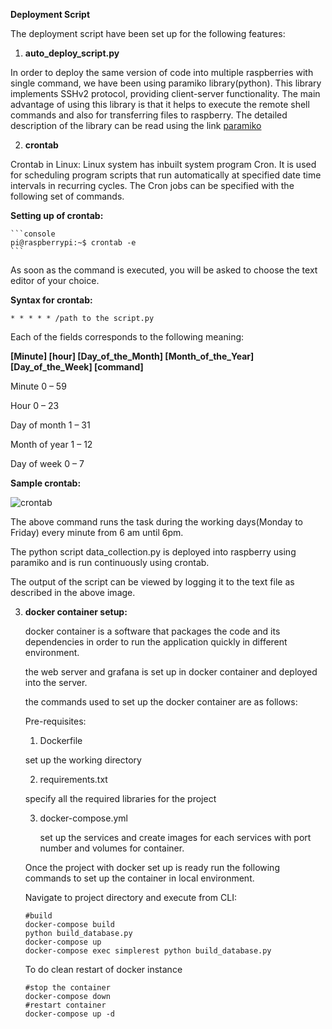 **Deployment Script**

The deployment script have been set up for the following features:

1. **auto_deploy_script.py**

In order to deploy the same version of code into multiple raspberries with single command, we have been using paramiko library(python). This library implements SSHv2 protocol, providing client-server functionality. The main advantage of using this library is that it helps to execute the remote shell commands and also for transferring files to raspberry. The detailed description of the library can be read using the link [paramiko](https://www.paramiko.org/)

2. **crontab**

Crontab in Linux:
Linux system has inbuilt system program Cron. It is used for scheduling program scripts that run automatically at specified date time intervals in recurring cycles. The Cron jobs can be specified with the following set of commands.

**Setting up of crontab:**

~~~shell
```console
pi@raspberrypi:~$ crontab -e
```
~~~

As soon as the command is executed, you will be asked to choose the text editor of your choice. 

**Syntax for crontab:**

```shell
* * * * * /path to the script.py
```

Each of the fields corresponds to the following meaning:

**[Minute] [hour] [Day_of_the_Month] [Month_of_the_Year] [Day_of_the_Week] [command]**

Minute 0 – 59

Hour 0 – 23

Day of month 1 – 31

Month of year 1 – 12

Day of week 0 – 7

**Sample crontab:**

![crontab](https://github.com/derlehner/IndoorAirQuality_DigitalTwin_Exemplar/tree/main/physical_twin/hardware_setup/deployment_Scripts/images/Crontab.JPG)

The above command runs the task during the working days(Monday to Friday) every minute from 6 am until 6pm.

The python script data_collection.py is deployed into raspberry using paramiko and is run continuously using crontab.

The output of the script can be viewed by logging it to the text file as described in the above image.

3. **docker container setup:**

   docker container is a software that packages the code and its dependencies in order to run the application quickly in different environment.

   the web server and grafana is set up in docker container and deployed into the server.

   the commands used to set up the docker container are as follows:

   Pre-requisites:

   1. Dockerfile

   set up the working directory 

   2. requirements.txt

   specify all the required libraries for the project 

   3. docker-compose.yml

      set up the services and create images for each services with port number and volumes for container.

      

   Once the project with docker set up is ready run the following commands to set up the container in local environment.

   Navigate to project directory and execute from CLI:

    ```shell
    #build
    docker-compose build
    python build_database.py
    docker-compose up
    docker-compose exec simplerest python build_database.py
    ```

   To do clean restart of docker instance

   ```shell
   #stop the container
   docker-compose down
   #restart container
   docker-compose up -d
   ```

   


